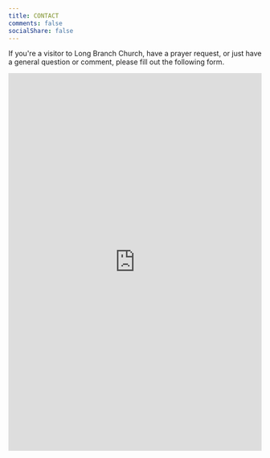 ```yaml
---
title: CONTACT
comments: false
socialShare: false
---
```


If you're a visitor to Long Branch Church, have a prayer request, or just have a general question or comment, please fill out the following form.

<div align="center">
  <iframe src="https://docs.google.com/forms/d/e/1FAIpQLScL71STE68YqtxccGubmJhxYyYwn8HuqzwZBQ3OS-108US_Rg/viewform?embedded=true" width="100%" height="752" frameborder="0" marginheight="0" marginwidth="0">Loading…</iframe>
</div>